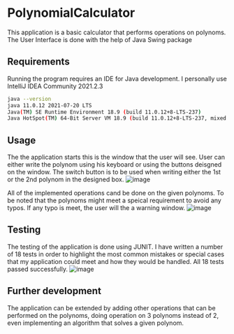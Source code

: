 # PolynomialCalculator

This application is a basic calculator that performs operations on polynoms. The User Interface is done with the help of Java Swing package

## Requirements

Running the program requires an IDE for Java development.
I personally use IntelliJ IDEA Community 2021.2.3

```bash
java --version
java 11.0.12 2021-07-20 LTS
Java(TM) SE Runtime Environment 18.9 (build 11.0.12+8-LTS-237)
Java HotSpot(TM) 64-Bit Server VM 18.9 (build 11.0.12+8-LTS-237, mixed mode)
```

## Usage

The the application starts this is the window that the user will see. User can either write the polynom using his keyboard or using the buttons deisgned on the window.
The switch button is to be used when writing either the 1st or the 2nd polynom in the designed box.
![image](https://user-images.githubusercontent.com/69772634/205080769-60bb3421-c90b-4b87-ae10-49b2e34b9321.png)

All of the implemented operations cand be done on the given polynoms. To be noted that the polynoms might meet a speical requirement to avoid any typos. If any typo is meet,
the user will the a warning window.
![image](https://user-images.githubusercontent.com/69772634/205081260-6324e4c6-2422-45da-96eb-8b2fe6c213a7.png)


## Testing

The testing of the application is done using JUNIT. I have written a number of 18 tests in order to highlight the most common mistakes or special cases that my application
could meet and how they would be handled. All 18 tests passed successfully.
![image](https://user-images.githubusercontent.com/69772634/205081883-06eccea1-921b-4fcb-9742-45da36717abf.png)


## Further development

The application can be extended by adding other operations that can be performed on the polynoms, doing operation on 3 polynoms instead of 2, even implementing an algorithm
that solves a given polynom.
